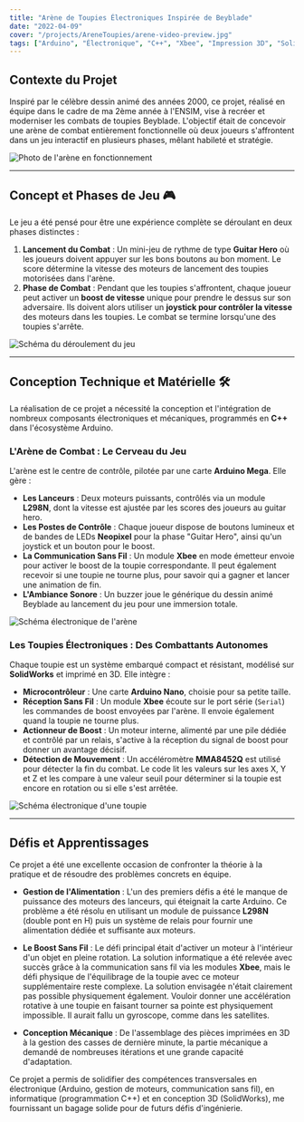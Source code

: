 ```yaml
---
title: "Arène de Toupies Électroniques Inspirée de Beyblade"
date: "2022-04-09"
cover: "/projects/AreneToupies/arene-video-preview.jpg"
tags: ["Arduino", "Électronique", "C++", "Xbee", "Impression 3D", "SolidWorks"]
---
```


## Contexte du Projet

Inspiré par le célèbre dessin animé des années 2000, ce projet, réalisé en équipe dans le cadre de ma 2ème année à l'ENSIM, vise à recréer et moderniser les combats de toupies Beyblade. L'objectif était de concevoir une arène de combat entièrement fonctionnelle où deux joueurs s'affrontent dans un jeu interactif en plusieurs phases, mêlant habileté et stratégie.

![Photo de l'arène en fonctionnement](/projects/AreneToupies/arene-video-preview.jpg "L'arène de combat et ses pupitres de commande.")

---

## Concept et Phases de Jeu 🎮

Le jeu a été pensé pour être une expérience complète se déroulant en deux phases distinctes :

1.  **Lancement du Combat** : Un mini-jeu de rythme de type **Guitar Hero** où les joueurs doivent appuyer sur les bons boutons au bon moment. Le score détermine la vitesse des moteurs de lancement des toupies motorisées dans l'arène.
2.   **Phase de Combat** : Pendant que les toupies s'affrontent, chaque joueur peut activer un **boost de vitesse** unique pour prendre le dessus sur son adversaire. Ils doivent alors utiliser un **joystick pour contrôler la vitesse** des moteurs dans les toupies. Le combat se termine lorsqu'une des toupies s'arrête.

![Schéma du déroulement du jeu](/projects/AreneToupies/game-flowchart.png "Organigramme du jeu")

---

## Conception Technique et Matérielle 🛠️

La réalisation de ce projet a nécessité la conception et l'intégration de nombreux composants électroniques et mécaniques, programmés en **C++** dans l'écosystème Arduino.

### L'Arène de Combat : Le Cerveau du Jeu

L'arène est le centre de contrôle, pilotée par une carte **Arduino Mega**. Elle gère :
-   **Les Lanceurs** : Deux moteurs puissants, contrôlés via un module **L298N**, dont la vitesse est ajustée par les scores des joueurs au guitar hero.
-   **Les Postes de Contrôle** : Chaque joueur dispose de boutons lumineux et de bandes de LEDs **Neopixel** pour la phase "Guitar Hero", ainsi qu'un joystick et un bouton pour le boost.
-   **La Communication Sans Fil** : Un module **Xbee** en mode émetteur envoie pour activer le boost de la toupie correspondante. Il peut également recevoir si une toupie ne tourne plus, pour savoir qui a gagner et lancer une animation de fin.
-   **L'Ambiance Sonore** : Un buzzer joue le générique du dessin animé Beyblade au lancement du jeu pour une immersion totale.

![Schéma électronique de l'arène](/projects/AreneToupies/arene-schema.png "Schéma Fritzing de l'électronique de l'arène")

### Les Toupies Électroniques : Des Combattants Autonomes

Chaque toupie est un système embarqué compact et résistant, modélisé sur **SolidWorks** et imprimé en 3D. Elle intègre :
-   **Microcontrôleur** : Une carte **Arduino Nano**, choisie pour sa petite taille.
-   **Réception Sans Fil** : Un module **Xbee** écoute sur le port série (`Serial`) les commandes de boost envoyées par l'arène. Il envoie également quand la toupie ne tourne plus.
-   **Actionneur de Boost** : Un moteur interne, alimenté par une pile dédiée et contrôlé par un relais, s'active à la réception du signal de boost pour donner un avantage décisif.
-   **Détection de Mouvement** : Un accéléromètre **MMA8452Q** est utilisé pour détecter la fin du combat. Le code lit les valeurs sur les axes X, Y et Z et les compare à une valeur seuil pour déterminer si la toupie est encore en rotation ou si elle s'est arrêtée.

![Schéma électronique d'une toupie](/projects/AreneToupies/toupie-schema.png "Schéma Fritzing de l'électronique embarquée dans une toupie")

---

## Défis et Apprentissages

Ce projet a été une excellente occasion de confronter la théorie à la pratique et de résoudre des problèmes concrets en équipe.

-   **Gestion de l'Alimentation** : L'un des premiers défis a été le manque de puissance des moteurs des lanceurs, qui éteignait la carte Arduino. Ce problème a été résolu en utilisant un module de puissance **L298N** (double pont en H) puis un système de relais pour fournir une alimentation dédiée et suffisante aux moteurs.

-   **Le Boost Sans Fil** : Le défi principal était d'activer un moteur à l'intérieur d'un objet en pleine rotation. La solution informatique a été relevée avec succès grâce à la communication sans fil via les modules **Xbee**, mais le défi physique de l'équilibrage de la toupie avec ce moteur supplémentaire reste complexe. La solution envisagée n'était clairement pas possible physiquement également. Vouloir donner une accélération rotative à une toupie en faisant tourner sa pointe est physiquement impossible. Il aurait fallu un gyroscope, comme dans les satellites.

-   **Conception Mécanique** : De l'assemblage des pièces imprimées en 3D à la gestion des casses de dernière minute, la partie mécanique a demandé de nombreuses itérations et une grande capacité d'adaptation.

Ce projet a permis de solidifier des compétences transversales en électronique (Arduino, gestion de moteurs, communication sans fil), en informatique (programmation C++) et en conception 3D (SolidWorks), me fournissant un bagage solide pour de futurs défis d'ingénierie.